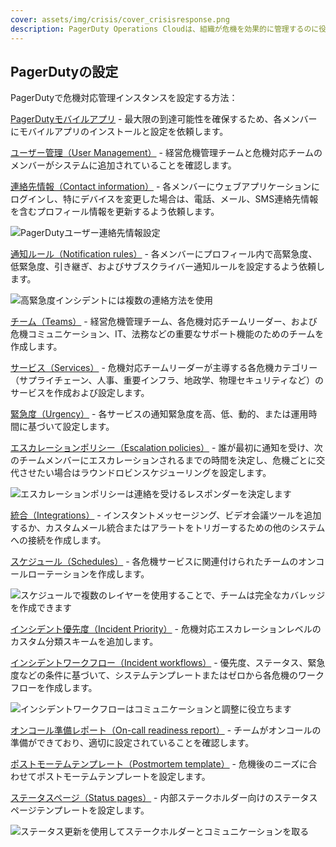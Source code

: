 ```yaml
---
cover: assets/img/crisis/cover_crisisresponse.png
description: PagerDuty Operations Cloudは、組織が危機を効果的に管理するのに役立つ様々なツールと機能を提供します。
---
```


## PagerDutyの設定
PagerDutyで危機対応管理インスタンスを設定する方法：

[PagerDutyモバイルアプリ](https://support.pagerduty.com/docs/mobile-app) - 最大限の到達可能性を確保するため、各メンバーにモバイルアプリのインストールと設定を依頼します。

[ユーザー管理（User Management）](https://support.pagerduty.com/docs/users#add-users) - 経営危機管理チームと危機対応チームのメンバーがシステムに追加されていることを確認します。

[連絡先情報（Contact information）](https://support.pagerduty.com/docs/user-profile) - 各メンバーにウェブアプリケーションにログインし、特にデバイスを変更した場合は、電話、メール、SMS連絡先情報を含むプロフィール情報を更新するよう依頼します。

![PagerDutyユーザー連絡先情報設定](../assets/img/crisis/09_usercontactinfo.png)

[通知ルール（Notification rules）](https://support.pagerduty.com/docs/user-profile#notification-rules) - 各メンバーにプロフィール内で高緊急度、低緊急度、引き継ぎ、およびサブスクライバー通知ルールを設定するよう依頼します。

![高緊急度インシデントには複数の連絡方法を使用](../assets/img/crisis/10_highurgencynotifications.png)

[チーム（Teams）](https://support.pagerduty.com/docs/teams) - 経営危機管理チーム、各危機対応チームリーダー、および危機コミュニケーション、IT、法務などの重要なサポート機能のためのチームを作成します。

[サービス（Services）](https://support.pagerduty.com/docs/services-and-integrations#create-a-service) - 危機対応チームリーダーが主導する各危機カテゴリー（サプライチェーン、人事、重要インフラ、地政学、物理セキュリティなど）のサービスを作成および設定します。

[緊急度（Urgency）](https://support.pagerduty.com/docs/service-settings#notification-urgency) - 各サービスの通知緊急度を高、低、動的、または運用時間に基づいて設定します。

[エスカレーションポリシー（Escalation policies）](https://support.pagerduty.com/docs/escalation-policies#create-an-escalation-policy) - 誰が最初に通知を受け、次のチームメンバーにエスカレーションされるまでの時間を決定し、危機ごとに交代させたい場合はラウンドロビンスケジューリングを設定します。

![エスカレーションポリシーは連絡を受けるレスポンダーを決定します](../assets/img/crisis/11_escalationpolicy.png)

[統合（Integrations）](https://support.pagerduty.com/docs/services-and-integrations#add-integrations-to-an-existing-service) - インスタントメッセージング、ビデオ会議ツールを追加するか、カスタムメール統合またはアラートをトリガーするための他のシステムへの接続を作成します。

[スケジュール（Schedules）](https://support.pagerduty.com/docs/schedule-basics#create-a-schedule) - 各危機サービスに関連付けられたチームのオンコールローテーションを作成します。

![スケジュールで複数のレイヤーを使用することで、チームは完全なカバレッジを作成できます](../assets/img/crisis/12_schedulelayers.png)

[インシデント優先度（Incident Priority）](https://support.pagerduty.com/docs/incident-priority) - 危機対応エスカレーションレベルのカスタム分類スキームを追加します。

[インシデントワークフロー（Incident workflows）](https://support.pagerduty.com/docs/incident-workflows) - 優先度、ステータス、緊急度などの条件に基づいて、システムテンプレートまたはゼロから各危機のワークフローを作成します。

![インシデントワークフローはコミュニケーションと調整に役立ちます](../assets/img/crisis/13_incidentworkflows.png)

[オンコール準備レポート（On-call readiness report）](https://support.pagerduty.com/docs/on-call-readiness-reports) - チームがオンコールの準備ができており、適切に設定されていることを確認します。

[ポストモーテムテンプレート（Postmortem template）](https://support.pagerduty.com/docs/postmortems#customize-the-postmortem-template) - 危機後のニーズに合わせてポストモーテムテンプレートを設定します。

[ステータスページ（Status pages）](https://support.pagerduty.com/docs/status-pages) - 内部ステークホルダー向けのステータスページテンプレートを設定します。

![ステータス更新を使用してステークホルダーとコミュニケーションを取る](../assets/img/crisis/14_incidentstatusupdates.png)

